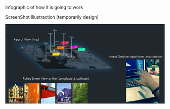 Infographic of how it is going to work

ScreenShot Illustraction (temporarily design)

![Example Image](../project_images/prog2.jpg?raw=true "Example Image")

